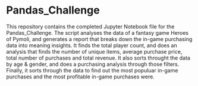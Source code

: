 # Pandas_Challenge
This repository contains the completed Jupyter Notebook file for the Pandas_Challenge.
The script analyses the data of a fantasy game Heroes of Pymoli, and generates a report that breaks down the in-game purchasing data into meaning insights.
It finds the total player count, and does an analysis that finds the number of unique items, average purchase price, total number of purchases and total revenue.
It also sorts throught the data by age & gender, and does a purchasing analysis through those filters.
Finally, it sorts through the data to find out the most populuar in-game purchases and the most profitable in-game purchases were. 
